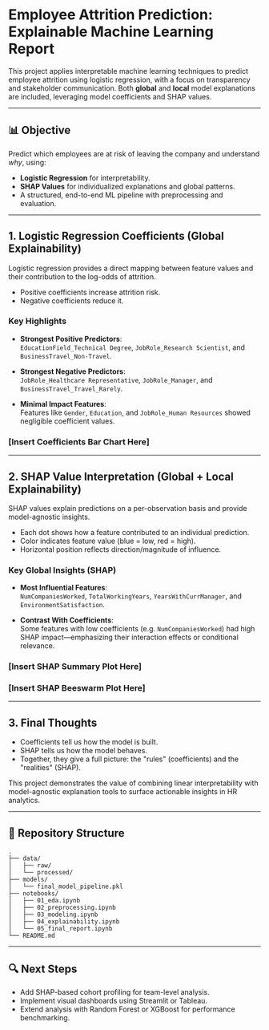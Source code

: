 # Employee Attrition Prediction: Explainable Machine Learning Report

This project applies interpretable machine learning techniques to predict employee attrition using logistic regression, with a focus on transparency and stakeholder communication. Both **global** and **local** model explanations are included, leveraging model coefficients and SHAP values.

---

## 📊 Objective

Predict which employees are at risk of leaving the company and understand *why*, using:

- **Logistic Regression** for interpretability.
- **SHAP Values** for individualized explanations and global patterns.
- A structured, end-to-end ML pipeline with preprocessing and evaluation.

---

## 1. Logistic Regression Coefficients (Global Explainability)

Logistic regression provides a direct mapping between feature values and their contribution to the log-odds of attrition.

- Positive coefficients increase attrition risk.
- Negative coefficients reduce it.

### Key Highlights

- **Strongest Positive Predictors**:  
  `EducationField_Technical Degree`, `JobRole_Research Scientist`, and `BusinessTravel_Non-Travel`.

- **Strongest Negative Predictors**:  
  `JobRole_Healthcare Representative`, `JobRole_Manager`, and `BusinessTravel_Travel_Rarely`.

- **Minimal Impact Features**:  
  Features like `Gender`, `Education`, and `JobRole_Human Resources` showed negligible coefficient values.

### [Insert Coefficients Bar Chart Here]

---

## 2. SHAP Value Interpretation (Global + Local Explainability)

SHAP values explain predictions on a per-observation basis and provide model-agnostic insights.

- Each dot shows how a feature contributed to an individual prediction.
- Color indicates feature value (blue = low, red = high).
- Horizontal position reflects direction/magnitude of influence.

### Key Global Insights (SHAP)

- **Most Influential Features**:  
  `NumCompaniesWorked`, `TotalWorkingYears`, `YearsWithCurrManager`, and `EnvironmentSatisfaction`.

- **Contrast With Coefficients**:  
  Some features with low coefficients (e.g. `NumCompaniesWorked`) had high SHAP impact—emphasizing their interaction effects or conditional relevance.

### [Insert SHAP Summary Plot Here]  
### [Insert SHAP Beeswarm Plot Here]

---

## 3. Final Thoughts

- Coefficients tell us how the model is built.
- SHAP tells us how the model behaves.
- Together, they give a full picture: the "rules" (coefficients) and the "realities" (SHAP).

This project demonstrates the value of combining linear interpretability with model-agnostic explanation tools to surface actionable insights in HR analytics.

---

## 🔧 Repository Structure

```
.
├── data/
│   ├── raw/
│   └── processed/
├── models/
│   └── final_model_pipeline.pkl
├── notebooks/
│   ├── 01_eda.ipynb
│   ├── 02_preprocessing.ipynb
│   ├── 03_modeling.ipynb
│   ├── 04_explainability.ipynb
│   └── 05_final_report.ipynb
└── README.md
```

---

## 🔍 Next Steps

- Add SHAP-based cohort profiling for team-level analysis.
- Implement visual dashboards using Streamlit or Tableau.
- Extend analysis with Random Forest or XGBoost for performance benchmarking.


